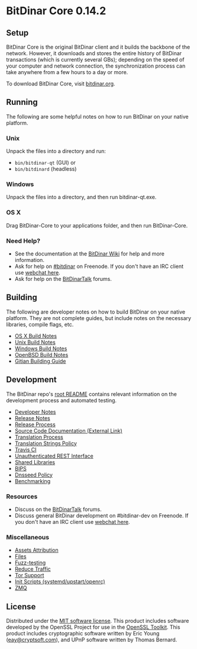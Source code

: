 BitDinar Core 0.14.2
=====================

Setup
---------------------
BitDinar Core is the original BitDinar client and it builds the backbone of the network. However, it downloads and stores the entire history of BitDinar transactions (which is currently several GBs); depending on the speed of your computer and network connection, the synchronization process can take anywhere from a few hours to a day or more.

To download BitDinar Core, visit [bitdinar.org](https://bitdinar.org).

Running
---------------------
The following are some helpful notes on how to run BitDinar on your native platform.

### Unix

Unpack the files into a directory and run:

- `bin/bitdinar-qt` (GUI) or
- `bin/bitdinard` (headless)

### Windows

Unpack the files into a directory, and then run bitdinar-qt.exe.

### OS X

Drag BitDinar-Core to your applications folder, and then run BitDinar-Core.

### Need Help?

* See the documentation at the [BitDinar Wiki](https://bitdinar.info/)
for help and more information.
* Ask for help on [#bitdinar](http://webchat.freenode.net?channels=bitdinar) on Freenode. If you don't have an IRC client use [webchat here](http://webchat.freenode.net?channels=bitdinar).
* Ask for help on the [BitDinarTalk](https://bitdinartalk.io/) forums.

Building
---------------------
The following are developer notes on how to build BitDinar on your native platform. They are not complete guides, but include notes on the necessary libraries, compile flags, etc.

- [OS X Build Notes](build-osx.md)
- [Unix Build Notes](build-unix.md)
- [Windows Build Notes](build-windows.md)
- [OpenBSD Build Notes](build-openbsd.md)
- [Gitian Building Guide](gitian-building.md)

Development
---------------------
The BitDinar repo's [root README](/README.md) contains relevant information on the development process and automated testing.

- [Developer Notes](developer-notes.md)
- [Release Notes](release-notes.md)
- [Release Process](release-process.md)
- [Source Code Documentation (External Link)](https://dev.visucore.com/bitdinar/doxygen/)
- [Translation Process](translation_process.md)
- [Translation Strings Policy](translation_strings_policy.md)
- [Travis CI](travis-ci.md)
- [Unauthenticated REST Interface](REST-interface.md)
- [Shared Libraries](shared-libraries.md)
- [BIPS](bips.md)
- [Dnsseed Policy](dnsseed-policy.md)
- [Benchmarking](benchmarking.md)

### Resources
* Discuss on the [BitDinarTalk](https://bitdinartalk.io/) forums.
* Discuss general BitDinar development on #bitdinar-dev on Freenode. If you don't have an IRC client use [webchat here](http://webchat.freenode.net/?channels=bitdinar-dev).

### Miscellaneous
- [Assets Attribution](assets-attribution.md)
- [Files](files.md)
- [Fuzz-testing](fuzzing.md)
- [Reduce Traffic](reduce-traffic.md)
- [Tor Support](tor.md)
- [Init Scripts (systemd/upstart/openrc)](init.md)
- [ZMQ](zmq.md)

License
---------------------
Distributed under the [MIT software license](/COPYING).
This product includes software developed by the OpenSSL Project for use in the [OpenSSL Toolkit](https://www.openssl.org/). This product includes
cryptographic software written by Eric Young ([eay@cryptsoft.com](mailto:eay@cryptsoft.com)), and UPnP software written by Thomas Bernard.
